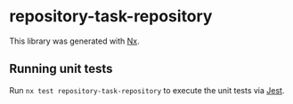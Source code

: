 # repository-task-repository

This library was generated with [Nx](https://nx.dev).

## Running unit tests

Run `nx test repository-task-repository` to execute the unit tests via [Jest](https://jestjs.io).
